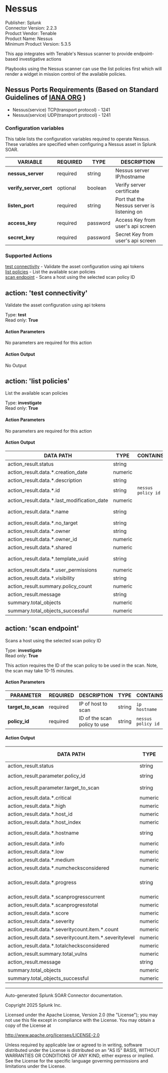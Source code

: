 # Nessus

Publisher: Splunk \
Connector Version: 2.2.3 \
Product Vendor: Tenable \
Product Name: Nessus \
Minimum Product Version: 5.3.5

This app integrates with Tenable's Nessus scanner to provide endpoint-based investigative actions

Playbooks using the Nessus scanner can use the list policies first which will render a widget in
mission control of the available policies.

## Nessus Ports Requirements (Based on Standard Guidelines of [IANA ORG](https://www.iana.org/assignments/service-names-port-numbers/service-names-port-numbers.xhtml) )

- Nessus(service) TCP(transport protocol) - 1241
- Nessus(service) UDP(transport protocol) - 1241

### Configuration variables

This table lists the configuration variables required to operate Nessus. These variables are specified when configuring a Nessus asset in Splunk SOAR.

VARIABLE | REQUIRED | TYPE | DESCRIPTION
-------- | -------- | ---- | -----------
**nessus_server** | required | string | Nessus server IP/hostname |
**verify_server_cert** | optional | boolean | Verify server certificate |
**listen_port** | required | string | Port that the Nessus server is listening on |
**access_key** | required | password | Access Key from user's api screen |
**secret_key** | required | password | Secret Key from user's api screen |

### Supported Actions

[test connectivity](#action-test-connectivity) - Validate the asset configuration using api tokens \
[list policies](#action-list-policies) - List the available scan policies \
[scan endpoint](#action-scan-endpoint) - Scans a host using the selected scan policy ID

## action: 'test connectivity'

Validate the asset configuration using api tokens

Type: **test** \
Read only: **True**

#### Action Parameters

No parameters are required for this action

#### Action Output

No Output

## action: 'list policies'

List the available scan policies

Type: **investigate** \
Read only: **True**

#### Action Parameters

No parameters are required for this action

#### Action Output

DATA PATH | TYPE | CONTAINS | EXAMPLE VALUES
--------- | ---- | -------- | --------------
action_result.status | string | | success failed |
action_result.data.\*.creation_date | numeric | | 1500907246 |
action_result.data.\*.description | string | | |
action_result.data.\*.id | string | `nessus policy id` | 4 |
action_result.data.\*.last_modification_date | numeric | | 1500907264 |
action_result.data.\*.name | string | | Policy for basic network test - Herman |
action_result.data.\*.no_target | string | | false |
action_result.data.\*.owner | string | | admin |
action_result.data.\*.owner_id | numeric | | 2 |
action_result.data.\*.shared | numeric | | 1 |
action_result.data.\*.template_uuid | string | | 731a8e52-3ea6-a291-ec0a-d2ff0619c19d7bd788d6be818b65 |
action_result.data.\*.user_permissions | numeric | | 128 |
action_result.data.\*.visibility | string | | shared |
action_result.summary.policy_count | numeric | | 1 |
action_result.message | string | | Policy count: 1 |
summary.total_objects | numeric | | 1 |
summary.total_objects_successful | numeric | | 1 |

## action: 'scan endpoint'

Scans a host using the selected scan policy ID

Type: **investigate** \
Read only: **True**

This action requires the ID of the scan policy to be used in the scan. Note, the scan may take 10-15 minutes.

#### Action Parameters

PARAMETER | REQUIRED | DESCRIPTION | TYPE | CONTAINS
--------- | -------- | ----------- | ---- | --------
**target_to_scan** | required | IP of host to scan | string | `ip` `hostname` |
**policy_id** | required | ID of the scan policy to use | string | `nessus policy id` |

#### Action Output

DATA PATH | TYPE | CONTAINS | EXAMPLE VALUES
--------- | ---- | -------- | --------------
action_result.status | string | | success failed |
action_result.parameter.policy_id | string | `nessus policy id` | 4 |
action_result.parameter.target_to_scan | string | `ip` `hostname` | 172.16.54.130 |
action_result.data.\*.critical | numeric | | 1 |
action_result.data.\*.high | numeric | | 4 |
action_result.data.\*.host_id | numeric | | 2 |
action_result.data.\*.host_index | numeric | | 0 |
action_result.data.\*.hostname | string | `ip` `host name` | 172.16.54.130 |
action_result.data.\*.info | numeric | | 71 |
action_result.data.\*.low | numeric | | 2 |
action_result.data.\*.medium | numeric | | 7 |
action_result.data.\*.numchecksconsidered | numeric | | 4139 |
action_result.data.\*.progress | string | | 4139-4139/91296-91296 |
action_result.data.\*.scanprogresscurrent | numeric | | 4139 |
action_result.data.\*.scanprogresstotal | numeric | | 4139 |
action_result.data.\*.score | numeric | | 14791 |
action_result.data.\*.severity | numeric | | 85 |
action_result.data.\*.severitycount.item.\*.count | numeric | | 71 |
action_result.data.\*.severitycount.item.\*.severitylevel | numeric | | 0 |
action_result.data.\*.totalchecksconsidered | numeric | | 4139 |
action_result.summary.total_vulns | numeric | | 14 |
action_result.message | string | | Total vulns: 14 |
summary.total_objects | numeric | | 1 |
summary.total_objects_successful | numeric | | 1 |

______________________________________________________________________

Auto-generated Splunk SOAR Connector documentation.

Copyright 2025 Splunk Inc.

Licensed under the Apache License, Version 2.0 (the "License");
you may not use this file except in compliance with the License.
You may obtain a copy of the License at

http://www.apache.org/licenses/LICENSE-2.0

Unless required by applicable law or agreed to in writing,
software distributed under the License is distributed on an "AS IS" BASIS,
WITHOUT WARRANTIES OR CONDITIONS OF ANY KIND, either express or implied.
See the License for the specific language governing permissions and limitations under the License.
